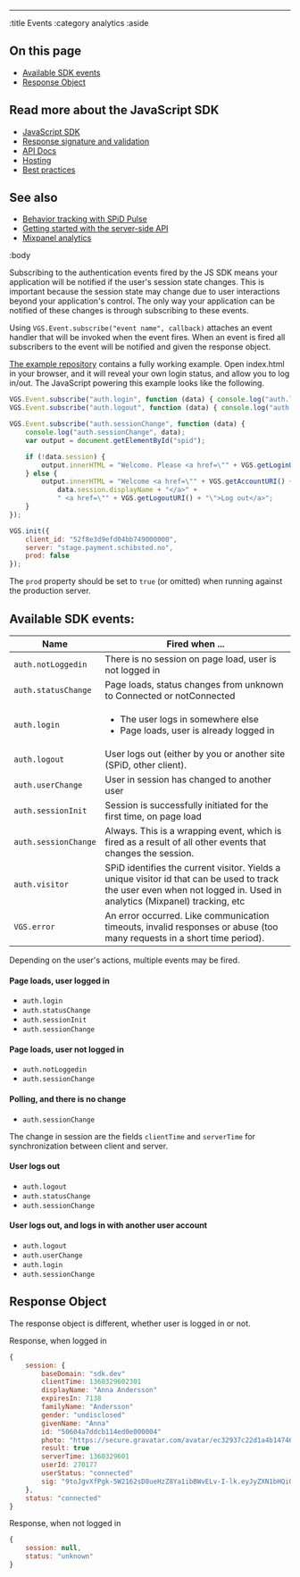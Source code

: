 --------------------------------------------------------------------------------
:title Events
:category analytics
:aside

## On this page

- [Available SDK events](#available-sdk-events)
- [Response Object](#response-object)


## Read more about the JavaScript SDK

- [JavaScript SDK](/sdks/javascript/)
- [Response signature and validation](/sdks/js/response-signature-and-validation/)
- [API Docs](/sdks/js/api-docs/)
- [Hosting](/sdks/js/hosting/)
- [Best practices](/sdks/js/best-practices/)

## See also

- [Behavior tracking with SPiD Pulse](/sdks/js/behavior-tracking-with-spid-pulse/)
- [Getting started with the server-side API](/getting-started/)
- [Mixpanel analytics](/mixpanel/analytics/)

:body

Subscribing to the authentication events fired by the JS SDK means your
application will be notified if the user's session state changes. This is
important because the session state may change due to user interactions beyond
your application's control. The only way your application can be notified of
these changes is through subscribing to these events.

Using `VGS.Event.subscribe("event name", callback)` attaches an event handler
that will be invoked when the event fires. When an event is fired all
subscribers to the event will be notified and given the response object.

[The example repository](https://github.com/schibsted/spid-js-examples/tree/master/getting-started)
contains a fully working example. Open index.html in your browser, and it will
reveal your own login status, and allow you to log in/out. The JavaScript
powering this example looks like the following.

```javascript
VGS.Event.subscribe("auth.login", function (data) { console.log("auth.login", data); });
VGS.Event.subscribe("auth.logout", function (data) { console.log("auth.logout", data); });

VGS.Event.subscribe("auth.sessionChange", function (data) {
    console.log("auth.sessionChange", data);
    var output = document.getElementById("spid");

    if (!data.session) {
        output.innerHTML = "Welcome. Please <a href=\"" + VGS.getLoginURI() + "\">log in</a>";
    } else {
        output.innerHTML = "Welcome <a href=\"" + VGS.getAccountURI() + "\">" +
            data.session.displayName + "</a>" +
            " <a href=\"" + VGS.getLogoutURI() + "\">Log out</a>";
    }
});

VGS.init({
    client_id: "52f8e3d9efd04bb749000000",
    server: "stage.payment.schibsted.no",
    prod: false
});
```

The `prod` property should be set to `true` (or omitted) when running against
the production server.

## Available SDK events:

<table class="table table-hover">
  <thead>
    <tr>
      <th>Name</th>
      <th>Fired when ...</th>
    </tr>
  </thead>
  <tbody>
    <tr>
      <td><code>auth.notLoggedin</code></td>
      <td>There is no session on page load, user is not logged in</td>
    </tr>
    <tr>
      <td><code>auth.statusChange</code></td>
      <td>Page loads, status changes from unknown to Connected or notConnected</td>
    </tr>
    <tr>
      <td><code>auth.login</code></td>
      <td>
        <ul>
          <li>The user logs in somewhere else</li>
          <li>Page loads, user is already logged in</li>
        </ul>
      </td>
    </tr>
    <tr>
      <td><code>auth.logout</code></td>
      <td>User logs out (either by you or another site (SPiD, other client).</td>
    </tr>
    <tr>
      <td><code>auth.userChange</code></td>
      <td>User in session has changed to another user</td>
    </tr>
    <tr>
      <td><code>auth.sessionInit</code></td>
      <td>Session is successfully initiated for the first time, on page load</td>
    </tr>
    <tr>
      <td><code>auth.sessionChange</code></td>
      <td>Always. This is a wrapping event, which is fired as a result of all other events that changes the session.</td>
    </tr>
    <tr>
      <td><code>auth.visitor</code></td>
      <td>SPiD identifies the current visitor. Yields a unique visitor id that can be used to track the user even when not logged in. Used in analytics (Mixpanel) tracking, etc</td>
    </tr>
    <tr>
      <td><code>VGS.error</code></td>
      <td>An error occurred. Like communication timeouts, invalid responses or abuse (too many requests in a short time period).</td>
    </tr>
  </tbody>
</table>

Depending on the user's actions, multiple events may be fired.

#### Page loads, user logged in

- `auth.login`
- `auth.statusChange`
- `auth.sessionInit`
- `auth.sessionChange`

#### Page loads, user not logged in
- `auth.notLoggedin`
- `auth.sessionChange`

#### Polling, and there is no change

- `auth.sessionChange`

The change in session are the fields `clientTime` and `serverTime` for
synchronization between client and server.

#### User logs out

- `auth.logout`
- `auth.statusChange`
- `auth.sessionChange`

#### User logs out, and logs in with another user account

- `auth.logout`
- `auth.userChange`
- `auth.login`
- `auth.sessionChange`

## Response Object

The response object is different, whether user is logged in or not.

Response, when logged in

```js
{
    session: {
        baseDomain: "sdk.dev"
        clientTime: 1360329602301
        displayName: "Anna Andersson"
        expiresIn: 7138
        familyName: "Andersson"
        gender: "undisclosed"
        givenName: "Anna"
        id: "50604a7ddcb114ed0e000004"
        photo: "https://secure.gravatar.com/avatar/ec32937c22d1a4b1474657b776d0f398?s=200"
        result: true
        serverTime: 1360329601
        userId: 270177
        userStatus: "connected"
        sig: "9toJgvXfPgk-5W2162sD8ueHzZ8Ya1ibBWvELv-I-lk.eyJyZXN1bHQiOnRydWUsInNlcnZlclRpbWUiOjEzNjAzMjk2MDEsInVzZXJTdGF0dXMiOiJjb25uZWN0ZWQiLCJ1c2VySWQiOjI3MDE3NywiaWQiOiI1MDYwNGE3ZGRjYjExNGVkMGUwMDAwMDQiLCJkaXNwbGF5TmFtZSI6IkpvYWtpbSBXYW5nZ3JlbiIsImdpdmVuTmFtZSI6IkpvYWtpbSIsImZhbWlseU5hbWUiOiJXYW5nZ3JlbiIsImdlbmRlciI6InVuZGlzY2xvc2VkIiwicGhvdG8iOiJodHRwczpcL1wvc2VjdXJlLmdyYXZhdGFyLmNvbVwvYXZhdGFyXC9lYzMyOTM3YzIyZDFhNGIxNDc0NjU3Yjc3NmQwZjM5OD9zPTIwMCIsImV4cGlyZXNJbiI6NzEzOCwiYmFzZURvbWFpbiI6InNkay5kZXYiLCJhbGdvcml0aG0iOiJITUFDLVNIQTI1NiJ9"
    },
    status: "connected"
}
```

Response, when not logged in

```js
{
    session: null,
    status: "unknown"
}
```
